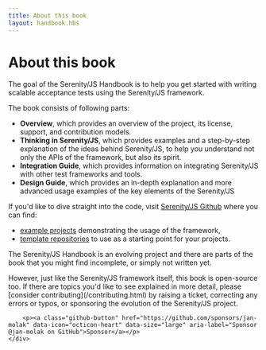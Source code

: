 ```yaml
---
title: About this book
layout: handbook.hbs
---
```

# About this book

The goal of the Serenity/JS Handbook is to help you get started with writing scalable acceptance tests using the Serenity/JS framework.

The book consists of following parts:
- **Overview**, which provides an overview of the project, its license, support, and contribution models. 
- **Thinking in Serenity/JS**, which provides examples and a step-by-step explanation of the ideas behind Serenity/JS, to help you understand not only the APIs of the framework, but also its spirit. 
- **Integration Guide**, which provides information on integrating Serenity/JS with other test frameworks and tools.
- **Design Guide**, which provides an in-depth explanation and more advanced usage examples of the key elements of the Serenity/JS    

If you'd like to dive straight into the code, visit [Serenity/JS Github](https://github.com/serenity-js) where you can find:
 - [example projects](https://github.com/serenity-js/serenity-js/tree/master/examples) demonstrating the usage of the framework,
 - [template repositories](https://github.com/serenity-js) to use as a starting point for your projects.


<div class="pro-tip">
    <div class="icon"><i class="fas fa-tools"></i></div>
    <div class="text">
        <p>
            The Serenity/JS Handbook is an evolving project and there are parts of the book that you might find incomplete, or simply not written yet.
        </p>
        <p>
            However, just like the Serenity/JS framework itself, this book is open-source too. If there are topics you'd like to see explained in more detail, please [consider contributing](/contributing.html) by raising a ticket, correcting any errors or typos, or sponsoring the evolution of the Serenity/JS project. 
        </p>
        
        <p><a class="github-button" href="https://github.com/sponsors/jan-molak" data-icon="octicon-heart" data-size="large" aria-label="Sponsor @jan-molak on GitHub">Sponsor</a></p>
    </div>
</div>
